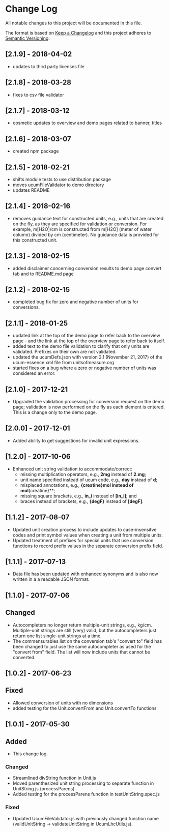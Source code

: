 # Change Log
All notable changes to this project will be documented in this file.

The format is based on [Keep a Changelog](http://keepachangelog.com/)
and this project adheres to [Semantic Versioning](http://semver.org/).

## [2.1.9] - 2018-04-02
- updates to third party licenses file

## [2.1.8] - 2018-03-28
- fixes to csv file validator

## [2.1.7] - 2018-03-12
- cosmetic updates to overview and demo pages related to banner, titles

## [2.1.6] - 2018-03-07
- created npm package

## [2.1.5] - 2018-02-21
- shifts module tests to use distribution package
- moves ucumFileValidator to demo directory
- updates README

## [2.1.4] - 2018-02-16
- removes guidance text for constructed units, e.g., units that are created
on the fly, as they are specified for validation or conversion.   For example,
m\[H2O\]/cm is constructed from m\[H2O\] (meter of water column) divided by
cm (centimeter).  No guidance data is provided for this constructed unit.

## [2.1.3] - 2018-02-15
- added disclaimer concerning conversion results to demo page convert 
tab and to README.md page

## [2.1.2] - 2018-02-15
- completed bug fix for zero and negative number of units for conversions.

## [2.1.1] - 2018-01-25
- updated link at the top of the demo page to refer back to the
overview page - and the link at the top of the overview page to
refer back to itself.
- added text to the demo file validation to clarify that only
units are validated.  Prefixes on their own are not validated.
- updated the ucumDefs.json with version 2.1 (November 21, 2017) of the
ucum-essence.xml file from unitsofmeasure.org
- started fixes on a bug where a zero or negative number of units was considered an error.


## [2.1.0] - 2017-12-21
- Upgraded the validation processing for conversion request on the
demo page; validation is now performed on the fly as each element
is entered.  This is a change only to the demo page.

## [2.0.0] - 2017-12-01
- Added ability to get suggestions for invalid unit expressions.

## [1.2.0] - 2017-10-06
- Enhanced unit string validation to accommodate/correct:
  - missing multiplication operators, e.g., **2mg** instead of **2.mg**;
  - unit name specified instead of ucum code, e.g., **day** instead of **d**;
  - misplaced annotations, e.g., **{creatine}**mol** instead of mol**{creatine}**;
  - missing square brackets, e.g., **in_i** instead of **[in_i]**; and
  - braces instead of brackets, e.g., **{degF}** instead of **[degF]**. 

## [1.1.2] - 2017-08-07
- Updated unit creation process to include updates to case-insensitve codes 
and print symbol values when creating a unit from multiple units.
- Updated treatment of prefixes for special units that use conversion 
functions to record prefix values in the separate conversion prefix field.


## [1.1.1] - 2017-07-13
- Data file has been updated with enhanced synonyms and is also now written 
in a a readable JSON format.


## [1.1.0] - 2017-07-06
## Changed
- Autocompleters no longer return multiple-unit strings, e.g., kg/cm.  
Multiple-unit strings are still (very) valid, but the autocompleters just 
return one list single-unit strings at a time.  
- The commensurables list on the conversion tab's "convert to" field has been 
changed to just use the same autocompleter as used for the "convert from" field. 
The list will now include units that cannot be converted.


## [1.0.2] - 2017-06-23
## Fixed
- Allowed conversion of units with no dimensions
- added testing for the Unit.convertFrom and Unit.convertTo functions


## [1.0.1] - 2017-05-30
## Added
- This change log.

### Changed
- Streamlined divString function in Unit.js
- Moved parenthesized unit string processing to separate function
in UnitString.js (processParens).
- Added testing for the processParens function in testUnitString.spec.js

### Fixed
- Updated UcumFileValidator.js with previously changed function name 
(validUnitString -> validateUnitString in UcumLhcUtils.js).